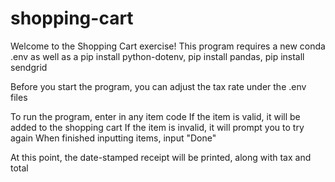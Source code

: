 # shopping-cart

Welcome to the Shopping Cart exercise!
This program requires a new conda .env as well as a pip install python-dotenv, pip install pandas, pip install sendgrid


Before you start the program, you can adjust the tax rate under the .env files

To run the program, enter in any item code
If the item is valid, it will be added to the shopping cart
If the item is invalid, it will prompt you to try again
When finished inputting items, input "Done"

At this point, the date-stamped receipt will be printed, along with tax and total